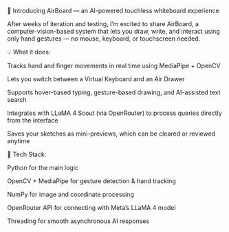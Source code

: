 🚀 Introducing AirBoard — an AI-powered touchless whiteboard experience

After weeks of iteration and testing, I’m excited to share AirBoard, a computer-vision-based system that lets you draw, write, and interact using only hand gestures — no mouse, keyboard, or touchscreen needed.

💡 What it does:

Tracks hand and finger movements in real time using MediaPipe + OpenCV

Lets you switch between a Virtual Keyboard and an Air Drawer

Supports hover-based typing, gesture-based drawing, and AI-assisted text search

Integrates with LLaMA 4 Scout (via OpenRouter) to process queries directly from the interface

Saves your sketches as mini-previews, which can be cleared or reviewed anytime

🧠 Tech Stack:

Python for the main logic

OpenCV + MediaPipe for gesture detection & hand tracking

NumPy for image and coordinate processing

OpenRouter API for connecting with Meta’s LLaMA 4 model

Threading for smooth asynchronous AI responses
